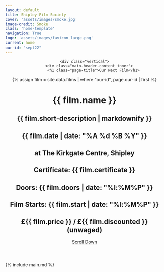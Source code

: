 ```yaml
---
layout: default
title: Shipley Film Society
cover: 'assets/images/smoke.jpg'
image-credit: Smoke
class: 'home-template'
navigation: True
logo: 'assets/images/favicon_large.png'
current: home
our-id: "sept22"
---
```

<!-- < default -->
<!-- The tag above means - insert everything in this file into the [body] of the default.hbs template -->

<!-- The big featured header  -->
<header class="main-header {% if page.cover %}" style="background-image: url({{ site.baseurl }}{{ page.cover }}) {% else %}no-cover{% endif %}">
    
    <div class="vertical">
        <div class="main-header-content inner">
            <h1 class="page-title">Our Next Film</h1>

{% assign film = site.data.films | where:"our-id", page.our-id | first  %}
            <!-- TODO: This film listing format could be turned into an include-->
            <h1 class="page-title">{{ film.name }}</h1>
            <h2 class="page-description">{{ film.short-description | markdownify }}</h2>
            <h2 class="page-description">{{ film.date | date: "%A %d %B %Y" }}</h2>
             <h2 class="page-description">at The Kirkgate Centre, Shipley</h2>
            <h2 class="page-description">Certificate: {{ film.certificate }}</h2>
            <h2 class="page-description">Doors: {{ film.doors | date: "%l:%M%P" }}</h2>
            <h2 class="page-description">Film Starts: {{ film.start | date: "%l:%M%P" }}</h2>
            <h2 class="page-description">£{{ film.price }} / £{{ film.discounted }} (unwaged)</h2>
        </div>
    </div>
    <a class="scroll-down icon-arrow-left" href="#content" data-offset="-45"><span class="hidden">Scroll Down</span></a>
    
</header>

<!-- The main content area on the homepage -->
<main id="content" class="content" role="main" markdown="1">
{% include main.md %}
</main>
